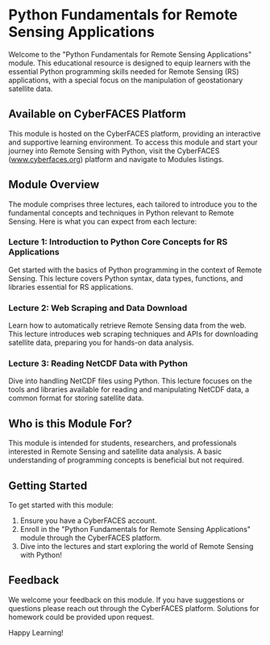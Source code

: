 # Python Fundamentals for Remote Sensing Applications

Welcome to the "Python Fundamentals for Remote Sensing Applications" module. This educational resource is designed to equip learners with the essential Python programming skills needed for Remote Sensing (RS) applications, with a special focus on the manipulation of geostationary satellite data.

## Available on CyberFACES Platform

This module is hosted on the CyberFACES platform, providing an interactive and supportive learning environment. To access this module and start your journey into Remote Sensing with Python, visit the CyberFACES (www.cyberfaces.org) platform and navigate to Modules listings.

## Module Overview

The module comprises three lectures, each tailored to introduce you to the fundamental concepts and techniques in Python relevant to Remote Sensing. Here is what you can expect from each lecture:

### Lecture 1: Introduction to Python Core Concepts for RS Applications

Get started with the basics of Python programming in the context of Remote Sensing. This lecture covers Python syntax, data types, functions, and libraries essential for RS applications.

### Lecture 2: Web Scraping and Data Download

Learn how to automatically retrieve Remote Sensing data from the web. This lecture introduces web scraping techniques and APIs for downloading satellite data, preparing you for hands-on data analysis.

### Lecture 3: Reading NetCDF Data with Python

Dive into handling NetCDF files using Python. This lecture focuses on the tools and libraries available for reading and manipulating NetCDF data, a common format for storing satellite data.

## Who is this Module For?

This module is intended for students, researchers, and professionals interested in Remote Sensing and satellite data analysis. A basic understanding of programming concepts is beneficial but not required.

## Getting Started

To get started with this module:

1. Ensure you have a CyberFACES account.
2. Enroll in the "Python Fundamentals for Remote Sensing Applications" module through the CyberFACES platform.
3. Dive into the lectures and start exploring the world of Remote Sensing with Python!

## Feedback

We welcome your feedback on this module. If you have suggestions or questions please reach out through the CyberFACES platform.
Solutions for homework could be provided upon request.

Happy Learning!
